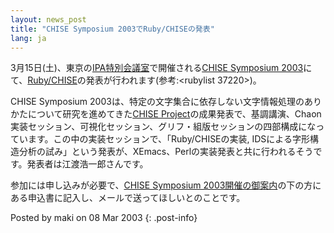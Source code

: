 ```yaml
---
layout: news_post
title: "CHISE Symposium 2003でRuby/CHISEの発表"
lang: ja
---
```


3月15日(土)、東京の[IPA特別会議室][1]で開催される[CHISE Symposium
2003][2]にて、[Ruby/CHISE][3]の発表が行われます(参考:&lt;<span>rubylist
37220</span>&gt;)。

CHISE Symposium 2003は、特定の文字集合に依存しない文字情報処理のありかたについて研究を進めてきた[CHISE
Project][4]の成果発表で、基調講演、Chaon実装セッション、可視化セッション、グリフ・組版セッションの四部構成になっています。この中の実装セッションで、「Ruby/CHISEの実装,
IDSによる字形構造分析の試み」という発表が、XEmacs、Perlの実装発表と共に行われるそうです。発表者は江渡浩一郎さんです。

参加には申し込みが必要で、[CHISE Symposium
2003開催の御案内][2]の下の方にある申込書に記入し、メールで送ってほしいとのことです。

Posted by maki on 08 Mar 2003
{: .post-info}



[1]: http://www.ipa.go.jp/ipa/about/officeindex.htm 
[2]: http://www.kanji.zinbun.kyoto-u.ac.jp/projects/chise/News/20030315.html 
[3]: http://eto.com/2003/ruby/ 
[4]: http://www.kanji.zinbun.kyoto-u.ac.jp/projects/chise/index.html 
